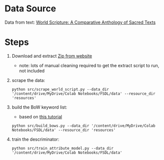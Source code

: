 # Data Source

Data from text:
[World Scripture: A Comparative Anthology of Sacred Texts](http://www.tparents.org/Library/Unification/Books/World-S/0-Toc.htm)

# Steps
1. Download and extract [Zip from website](http://www.tparents.org/Library/Unification/Books/World-S/World-S.zip)
    * note: lots of manual cleaning required to get the extract script to run, not included

2. scrape the data:
   ```
   python src/scrape_world_script.py --data_dir '/content/drive/MyDrive/Colab Notebooks/FSDL/data' --resource_dir 'resources'
   ```
3. build the BoW keyword list:
   - based on [this tutorial](https://github.com/kavgan/nlp-in-practice/tree/master/tf-idf)
   ```
   python src/build_bows.py --data_dir '/content/drive/MyDrive/Colab Notebooks/FSDL/data' --resource_dir 'resources'
   ```
4. train the descriminator:
   ```
   python src/train_attribute_model.py --data_dir '/content/drive/MyDrive/Colab Notebooks/FSDL/data' 
   ```


